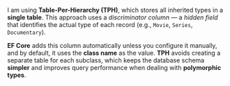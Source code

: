 I am using **Table-Per-Hierarchy (TPH)**, which stores all inherited types in a **single table**. This approach uses a _discriminator column_ — a _hidden field_ that identifies the actual type of each record (e.g., `Movie`, `Series`, `Documentary`).

**EF Core** adds this column automatically unless you configure it manually, and by default, it uses the **class name** as the value. **TPH** avoids creating a separate table for each subclass, which keeps the database schema **simpler** and improves query performance when dealing with **polymorphic types**.
